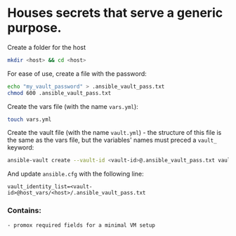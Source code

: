 # Houses secrets that serve a generic purpose.

Create a folder for the host
```bash
mkdir <host> && cd <host>
```

For ease of use, create a file with the password:
```bash
echo "my_vault_password" > .ansible_vault_pass.txt
chmod 600 .ansible_vault_pass.txt
```

Create the vars file (with the name `vars.yml`):
```bash
touch vars.yml
```

Create the vault file (with the name `vault.yml`) - the structure of this file is the same as the vars file, but the variables' names must preced a `vault_` keyword:
```bash
ansible-vault create --vault-id <vault-id>@.ansible_vault_pass.txt vault.yml
```

And update `ansible.cfg` with the following line:
```
vault_identity_list=<vault-id>@host_vars/<host>/.ansible_vault_pass.txt
```

### Contains:
    - promox required fields for a minimal VM setup

